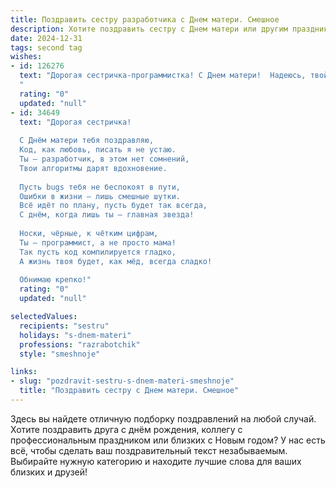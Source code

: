 ```yaml
---
title: Поздравить сестру разработчика с Днем матери. Смешное
description: Хотите поздравить сестру с Днем матери или другим праздником? Наш ИИ создаст незабываемое поздравление, а вы обязательно выделитесь среди других.  
date: 2024-12-31
tags: second tag
wishes:
- id: 126276
  text: "Дорогая сестричка-программистка! С Днем матери!  Надеюсь, твой код материнской любви работает без багов и выдает только положительные эмоции.  Пусть твой семейный алгоритм будет максимально эффективным, а дебаггинг детских капризов пройдет гладко!  Желаю тебе крепких нервов (чтобы выдержать все обновления в семейной системе),  бесконечного терпения (в виде массива размером infinity) и  много-много радости!
  "
  rating: "0"
  updated: "null"
- id: 34649
  text: "Дорогая сестричка!
  
  С Днём матери тебя поздравляю,
  Код, как любовь, писать я не устаю.
  Ты — разработчик, в этом нет сомнений,
  Твои алгоритмы дарят вдохновение.
  
  Пусть bugs тебя не беспокоят в пути,
  Ошибки в жизни — лишь смешные шутки.
  Всё идёт по плану, пусть будет так всегда,
  С днём, когда лишь ты — главная звезда!
  
  Носки, чёрные, к чётким цифрам,
  Ты — программист, а не просто мама!
  Так пусть код компилируется гладко,
  А жизнь твоя будет, как мёд, всегда сладко!
  
  Обнимаю крепко!"
  rating: "0"
  updated: "null"

selectedValues:
  recipients: "sestru"
  holidays: "s-dnem-materi"
  professions: "razrabotchik"
  style: "smeshnoje"

links:
- slug: "pozdravit-sestru-s-dnem-materi-smeshnoje"
  title: "Поздравить сестру с Днем матери. Смешное"
---
```


Здесь вы найдете отличную подборку поздравлений на любой случай.
Хотите поздравить друга с днём рождения, коллегу с профессиональным праздником или близких с Новым годом? У нас есть всё, чтобы сделать ваш поздравительный текст незабываемым. Выбирайте нужную категорию и находите лучшие слова для ваших близких и друзей!
